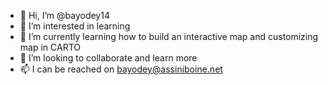 - 👋 Hi, I’m @bayodey14
- 👀 I’m interested in learning
- 🌱 I’m currently learning how to build an interactive map and customizing map in CARTO
- 💞️ I’m looking to collaborate and learn more
- 📫 I can be reached on bayodey@assiniboine.net

<!---
bayodey14/bayodey14 is a ✨ special ✨ repository because its `README.md` (this file) appears on your GitHub profile.
You can click the Preview link to take a look at your changes.
--->
